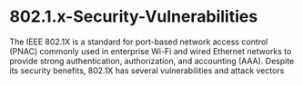 # 802.1.x-Security-Vulnerabilities
The IEEE 802.1X is a standard for port-based network access control (PNAC) commonly used in enterprise Wi-Fi and wired Ethernet networks to provide strong authentication, authorization, and accounting (AAA). Despite its security benefits, 802.1X has several vulnerabilities and attack vectors
